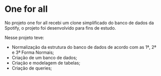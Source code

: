 # One for all

No projeto one for all recebi um clone simplificado do banco de dados da Spotify, o projeto foi desenvolvido para fins de estudo.


Nesse projeto teve: 

- Normalização da estrutura do banco de dados de acordo com as 1ª, 2ª e 3ª Forma Normais;
- Criação de um banco de dados;
- Criação e modelagem de tabelas;
- Criação de queries;
